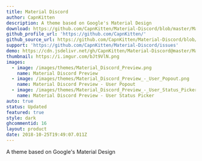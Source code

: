 ```yaml
---
title: Material Discord
author: CapnKitten
description: A theme based on Google's Material Design
download: https://github.com/CapnKitten/Material-Discord/blob/master/Material-Discord.theme.css
github_profile_url: 'https://github.com/CapnKitten/'
github_source_url: https://github.com/CapnKitten/Material-Discord/blob/master/Material-Discord.theme.css
support: 'https://github.com/CapnKitten/Material-Discord/issues'
demo: https://cdn.jsdelivr.net/gh/CapnKitten/Material-Discord@master/Material-Discord.theme.css
thumbnail: https://i.imgur.com/bJt9VlN.png
images:
  - image: /images/themes/Material_Discord_Preview.png
    name: Material Discord Preview
  - image: /images/themes/Material_Discord_Preview_-_User_Popout.png
    name: Material Discord Preview - User Popout
  - image: /images/themes/Material_Discord_Preview_-_User_Status_Picker.gif
    name: Material Discord Preview - User Status Picker
auto: true
status: Updated
featured: true
style: dark
ghcommentid: 16
layout: product
date: 2018-10-25T19:49:07.011Z
---
```

A theme based on Google's Material Design